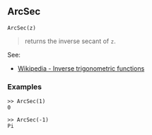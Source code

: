 ## ArcSec

```
ArcSec(z)
```

> returns the inverse secant of `z`.
 
See:
* [Wikipedia - Inverse trigonometric functions](https://en.wikipedia.org/wiki/Inverse_trigonometric_functions)

### Examples

``` 
>> ArcSec(1)    
0  
  
>> ArcSec(-1)    
Pi
``` 
 